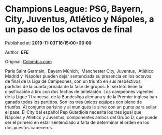 
# Champions League: PSG, Bayern, City, Juventus, Atlético y Nápoles, a un paso de los octavos de final

Published at: **2019-11-03T18:15:00+00:00**

Author: **EFE**

Original: [Colombia.com](https://www.colombia.com/futbol/champions-league/champions-league-octavos-de-final-fase-de-grupos-atletico-madrid-real-madrid-psg-246403)

París Saint Germain,  Bayern Múnich,  Manchester City, Juventus,  Atlético Madrid y  Nápoles pueden dejar sentenciada su presencia en los octavos de final de la Liga de Campeones, con un triunfo en sus respectivos partidos de la cuarta jornada de la fase de grupos.
El sexteto tiene la clasificación a tiro con dos fechas de antelación. Los campeones vigentes de la Ligue 1 francesa, de la Bundesliga alemana y de la Premier inglesa han ganado todos los partidos. Son los tres únicos equipos con pleno de triunfos.
Al conjunto parisino y al muniqués le sirve con un punto para sellar el pase. El City del español Pep Guardiola necesita los tres igual que Nápoles y Atlético y Juventus, componentes ambos del Grupo D, que puede ser el primero en estar sentenciado a falta de determinar el orden en los dos puestos cabeceros.
